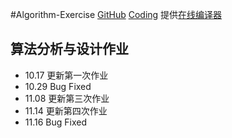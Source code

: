 ﻿#Algorithm-Exercise
[GitHub](https://github.com/banixc/Algorithm-Exercise) [Coding](https://coding.net/u/banixc/p/Algorithm-Exercise/git)
提供[在线编译器](http://ideone.com)

## 算法分析与设计作业  

* 10.17 更新第一次作业
* 10.29 Bug Fixed
* 11.08 更新第三次作业
* 11.14 更新第四次作业
* 11.16 Bug Fixed

